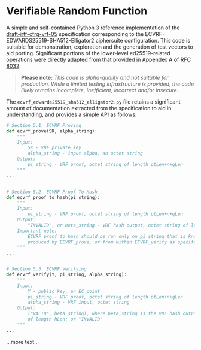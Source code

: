 # Verifiable Random Function

A simple and self-contained Python 3 reference implementation of the
[draft-irtf-cfrg-vrf-05](https://tools.ietf.org/html/draft-irtf-cfrg-vrf-05)
specification corresponding to the ECVRF-EDWARDS25519-SHA512-Elligator2 
ciphersuite configuration. This code is suitable for demonstration, 
exploration and the generation of test vectors to aid porting.
Significant portions  of the lower-level ed25519-related operations 
were directly adapted from that provided in Appendex A of
[RFC 8032](https://tools.ietf.org/html/rfc8032).

> **Please note:** *This code is alpha-quality and not suitable for production.
> While a limited testing infrastructure is provided, the code likely remains 
> incomplete, inefficient, incorrect and/or insecure.*

The `ecvrf_edwards25519_sha512_elligator2.py` file retains a
significant amount of documentation extracted from the specification
to aid in understanding, and provides a simple API as follows:

~~~python
# Section 5.1. ECVRF Proving
def ecvrf_prove(SK, alpha_string):
    """
    Input:
        SK - VRF private key
        alpha_string - input alpha, an octet string
    Output:
        pi_string - VRF proof, octet string of length ptLen+n+qLen
    """
...


# Section 5.2. ECVRF Proof To Hash
def ecvrf_proof_to_hash(pi_string):
    """
    Input:
        pi_string - VRF proof, octet string of length ptLen+n+qLen
    Output:
        "INVALID", or beta_string - VRF hash output, octet string of length hLen
    Important note:
        ECVRF_proof_to_hash should be run only on pi_string that is known to have been
        produced by ECVRF_prove, or from within ECVRF_verify as specified in Section 5.3.
    """
...


# Section 5.3. ECVRF Verifying
def ecvrf_verify(Y, pi_string, alpha_string):
    """
    Input:
        Y - public key, an EC point
        pi_string - VRF proof, octet string of length ptLen+n+qLen
        alpha_string - VRF input, octet string
    Output:
        ("VALID", beta_string), where beta_string is the VRF hash output, octet string
        of length hLen; or "INVALID"
    """
...
~~~

...more text...
